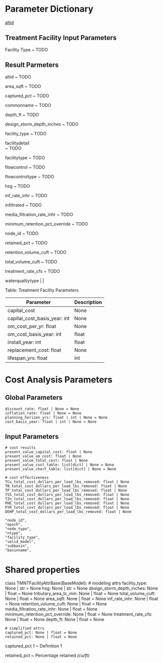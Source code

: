 # Parameter Dictionary

[altid](#altid)


## Treatment Facility Input Parameters
  
<div id="facility_type"></div>
Facility Type
  ~ TODO

## Result Parmeters 

<div id="altid"></div>

altid
  ~ TODO

<div id="area_sqft"></div>

area_sqft
  ~ TODO

<div id="captured_pct"></div>

captured_pct
  ~ TODO

<div id="commonname"></div>

commonname
  ~ TODO

<div id="depth_ft"></div>

depth_ft 
  ~ TODO

<div id="design_storm_depth_inches"></div>

design_storm_depth_inches 
  ~ TODO

<div id="facility_type"></div>

facility_type 
  ~ TODO

<div id="facilitydetail"></div>

facilitydetail  
  ~ TODO

<div id="facilitytype"></div>

facilitytype 
  ~ TODO

<div id="flowcontrol"></div>

flowcontrol 
  ~ TODO

<div id="flowcontroltype"></div>

flowcontroltype 
  ~ TODO

<div id="hsg"></div>

hsg 
  ~ TODO

<div id="inf_rate_inhr"></div>

inf_rate_inhr 
  ~ TODO

<div id="infiltrated"></div>

infiltrated 
  ~ TODO

<div id="media_filtration_rate_inhr"></div>

media_filtration_rate_inhr 
  ~ TODO

<div id="minimum_retention_pct_override"></div>

minimum_retention_pct_override 
  ~ TODO

<div id="node_id"></div>

node_id 
  ~ TODO

<div id="retained_pct"></div>

retained_pct 
  ~ TODO

<div id="retention_volume_cuft"></div>

retention_volume_cuft 
  ~ TODO

<div id="total_volume_cuft"></div>

total_volume_cuft 
  ~ TODO

<div id="treatment_rate_cfs"></div>

treatment_rate_cfs 
  ~ TODO

<div id


waterqualitytype  | |

Table: Treatment Facility Parameters

<!-- cost data -->
| Parameter                    | Description |
| ---------------------------- | ----------- |
| capital_cost                 | None        |
| capital_cost_basis_year: int | None        |
| om_cost_per_yr: float        | None        |
| om_cost_basis_year: int      | float       | None |
| install_year: int            | float       | None |
| replacement_cost: float      | None        |
| lifespan_yrs: float          | int         | None |


# Cost Analysis Parameters 
<div id="cost_analysis_params">

## Global Parameters 
    
    discount_rate: float | None = None
    inflation_rate: float | None = None
    planning_horizon_yrs: float | int | None = None
    cost_basis_year: float | int | None = None

## Input Parameters 




    # cost results
    present_value_capital_cost: float | None
    present_value_om_cost: float | None
    present_value_total_cost: float | None
    present_value_cost_table: list[dict] | None = None
    present_value_chart_table: list[dict] | None = None

    # cost effectiveness
    TCu_total_cost_dollars_per_load_lbs_removed: float | None
    TN_total_cost_dollars_per_load_lbs_removed: float | None
    TP_total_cost_dollars_per_load_lbs_removed: float | None
    TSS_total_cost_dollars_per_load_lbs_removed: float | None
    TZn_total_cost_dollars_per_load_lbs_removed: float | None
    PHE_total_cost_dollars_per_load_lbs_removed: float | None
    PYR_total_cost_dollars_per_load_lbs_removed: float | None
    DEHP_total_cost_dollars_per_load_lbs_removed: float | None

<!-- Results -->
    "node_id",
    "epoch",
    "node_type",
    "ntype",
    "facility_type",
    "valid_model",
    "subbasin",
    "basinname",

# Shared properties
class TMNTFacilityAttrBase(BaseModel):
    # modeling attrs
    facility_type: None | str = None
    hsg: None | str = None
    design_storm_depth_inches: None | float = None
    tributary_area_tc_min: None | float = None
    total_volume_cuft: None | float = None
    area_sqft: None | float = None
    inf_rate_inhr: None | float = None
    retention_volume_cuft: None | float = None
    media_filtration_rate_inhr: None | float = None
    minimum_retention_pct_override: None | float = None
    treatment_rate_cfs: None | float = None
    depth_ft: None | float = None

    # simplified attrs
    captured_pct: None | float = None
    retained_pct: None | float = None



captured_pct 1
  ~ Definition 1

retained_pct
  ~ Percentage retained *(cu/ft)*


